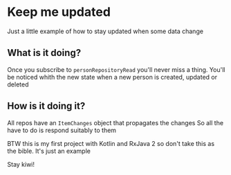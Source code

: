 # Keep me updated

Just a little example of how to stay updated when some data change

## What is it doing?

Once you subscribe to `personRepositoryRead` you'll never miss a thing.
You'll be noticed whith the new state when a new person is created, 
updated or deleted

## How is it doing it?

All repos have an `ItemChanges` object that propagates the changes
So all the have to do is respond suitably to them


BTW this is my first project with Kotlin and RxJava 2 so don't take this
as the bible. It's just an example

Stay kiwi!